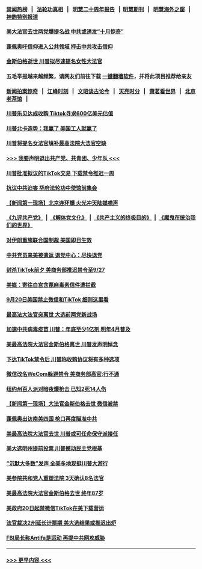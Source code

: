 #### [禁闻热榜](热点新闻.md?t=0)  &nbsp;&nbsp;|&nbsp;&nbsp; [法轮功真相](https://github.com/gfw-breaker/truth/blob/master/README.md?t=0) &nbsp;&nbsp;|&nbsp;&nbsp; [明慧二十周年报告](https://github.com/gfw-breaker/mh-reports/blob/master/README.md?t=0) &nbsp;&nbsp;|&nbsp;&nbsp;[明慧期刊](https://github.com/gfw-breaker/mh-qikan) &nbsp;&nbsp;|&nbsp;&nbsp; [明慧海外之窗](https://github.com/gfw-breaker/mh-news/blob/master/README.md?t=0) &nbsp;&nbsp;|&nbsp;&nbsp; [神韵特别报道](https://github.com/gfw-breaker/mh-news/blob/master/shenyun.md?t=0)
#### [美大法官去世两党爆提名战 中共或诱发“十月惊奇”](../pages/prog203/a102945405.md?t=09210802) 
#### [蓬佩奥吁信仰进入公共领域 抨击中共攻击信仰](../pages/prog203/a102945412.md?t=09210802) 
#### [金斯伯格逝世 川普拟尽速提名女性大法官](../pages/prog203/a102945391.md?t=09210802) 
#### 五毛举报越来越频繁，请网友们前往下载 [一键翻墙软件](https://github.com/gfw-breaker/ssr-accounts)，并将此项目推荐给亲友
#### [新闻拍案惊奇](https://github.com/gfw-breaker/banned-news1/blob/master/pages/link4.md) &nbsp;&nbsp;|&nbsp;&nbsp; [江峰时刻](https://github.com/gfw-breaker/banned-news1/blob/master/pages/link4.md) &nbsp;&nbsp;|&nbsp;&nbsp; [文昭谈古论今](https://github.com/gfw-breaker/banned-news1/blob/master/pages/link4.md) &nbsp;&nbsp;|&nbsp;&nbsp; [天亮时分](https://github.com/gfw-breaker/banned-news1/blob/master/pages/link4.md) &nbsp;&nbsp;|&nbsp;&nbsp; [萧茗看世界](https://github.com/gfw-breaker/banned-news1/blob/master/pages/link4.md) &nbsp;&nbsp;|&nbsp;&nbsp; [北京老茶馆](https://github.com/gfw-breaker/banned-news1/blob/master/pages/link4.md) &nbsp;&nbsp;|&nbsp;&nbsp; 
#### [川普乐见达成收购 Tiktok寻求600亿美元估值](../pages/prog203/a102945382.md?t=09210802) 
#### [川普北卡造势：我赢了 美国工人就赢了](../pages/prog203/a102945380.md?t=09210802) 
#### [川普将提名女法官填补最高法院大法官空缺](../pages/prog203/a102945351.md?t=09210802) 
#### [>>> 我要声明退出共产党、共青团、少年队 <<<](https://github.com/begood0513/goodnews/blob/master/quit/letter.md) 
#### [川普批准拟议的TikTok交易 下载禁令推迟一周](../pages/prog203/a102945334.md?t=09210802) 
#### [抗议中共迫害 华府法轮功中使馆前集会](../pages/prog203/a102945291.md?t=09210802) 
#### [【新闻第一现场】北京连环爆 火光冲天陆媒噤声](../pages/prog203/a102945204.md?t=09210802) 
#### [《九评共产党》](https://github.com/begood0513/9ping.md/blob/master/README.md) &nbsp;|&nbsp; [《解体党文化》](../../../../jtdwh.md/blob/master/README.md)  &nbsp;|&nbsp; [《共产主义的终极目的》](../../../../gczydzjmd.md/blob/master/README.md) &nbsp;|&nbsp; [《魔鬼在统治我们的世界》](../../../../mgztzwmdsj.md/blob/master/README.md) 
#### [对伊朗重施联合国制裁 美国即日生效](../pages/prog203/a102945173.md?t=09210802) 
#### [中共党员来美被遣返 退党中心：尽快退党](../pages/prog203/a102945154.md?t=09210802) 
#### [封杀TikTok前夕 美商务部推迟禁令至9/27](../pages/prog203/a102945151.md?t=09210802) 
#### [美媒：寄往白宫含蓖麻毒素信件遭拦截](../pages/prog203/a102945063.md?t=09210802) 
#### [9月20日美国禁止微信和TikTok 细则这里看](../pages/prog203/a102944924.md?t=09210802) 
#### [最高法大法官突离世 大选前两党新战场](../pages/prog203/a102944888.md?t=09210802) 
#### [加速中共病毒疫苗 川普：年底至少1亿剂 明年4月普及](../pages/prog203/a102944836.md?t=09210802) 
#### [美最高法院大法官金斯伯格离世 川普发声明悼念](../pages/prog203/a102944828.md?t=09210802) 
#### [下达TikTok禁令后 川普称收购协议将有多种选项](../pages/prog203/a102944803.md?t=09210802) 
#### [微信改名WeCom躲避禁令 美商务部高官:行不通](../pages/prog203/a102944787.md?t=09210802) 
#### [纽约州百人派对暗夜爆枪击 已知2死14人伤](../pages/prog203/a102944528.md?t=09210802) 
#### [【新闻第一现场】大法官金斯伯格去世 微信被禁](../pages/prog203/a102944449.md?t=09210802) 
#### [蓬佩奥出访南美四国 枪口再度瞄准中共](../pages/prog203/a102944419.md?t=09210802) 
#### [美最高法院大法官去世 川普或可任命保守派接任](../pages/prog203/a102944325.md?t=09210802) 
#### [美大选明州提前投票 川普撼动民主党根基](../pages/prog203/a102944060.md?t=09210802) 
#### [“沉默大多数”发声 全美多地现挺川普大游行](../pages/prog203/a102943530.md?t=09210802) 
#### [美参院共和党人重塑法院 3天确认8名法官](../pages/prog203/a102944197.md?t=09210802) 
#### [美最高法院大法官金斯伯格去世 终年87岁](../pages/prog203/a102944177.md?t=09210802) 
#### [美政府20日起禁微信TikTok在美下载营运](../pages/prog203/a102944082.md?t=09210802) 
#### [法官裁决2州延长计票期 美大选结果或推迟出炉](../pages/prog203/a102944046.md?t=09210802) 
#### [FBI局长称Antifa是运动 再提中共网攻威胁](../pages/prog203/a102943998.md?t=09210802) 

----
#### [ >>> 更早内容 <<< ](../indexes/prog203-earlier.md)
